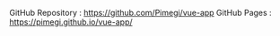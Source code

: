  GitHub Repository : https://github.com/Pimegi/vue-app
 GitHub Pages : https://pimegi.github.io/vue-app/
